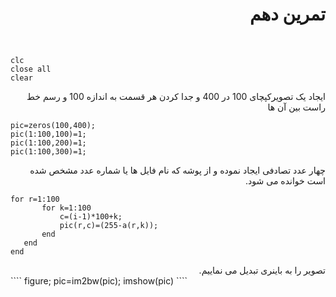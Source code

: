 <div dir = "rtl">
<h1> تمرین دهم</h1>

<br/>
</div>

````
clc
close all
clear
````
<div dir = "rtl">

  ایجاد یک تصویرکپچای 100 در 400  و جدا کردن هر قسمت به اندازه 100 و رسم خط راست بین آن ها
</div>

````
pic=zeros(100,400);
pic(1:100,100)=1;
pic(1:100,200)=1;
pic(1:100,300)=1;
````

<div dir = "rtl">
چهار عدد تصادفی ایجاد نموده و از پوشه که نام فایل ها یا شماره عدد مشخص شده است خوانده می شود.
</div>


````
for r=1:100
       for k=1:100
           c=(i-1)*100+k;
           pic(r,c)=(255-a(r,k));
       end    
   end
end

````

<div dir = "rtl">
تصویر را به باینری تبدیل می نماییم.

</div>
````
figure;
pic=im2bw(pic);
imshow(pic)
````
